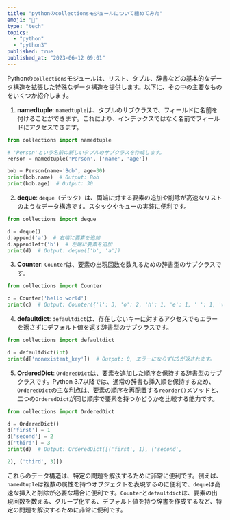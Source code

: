 ```yaml
---
title: "pythonのcollectionsモジュールについて纏めてみた"
emoji: "🎲"
type: "tech"
topics:
  - "python"
  - "python3"
published: true
published_at: "2023-06-12 09:01"
---
```


Pythonの`collections`モジュールは、リスト、タプル、辞書などの基本的なデータ構造を拡張した特殊なデータ構造を提供します。以下に、その中の主要なものをいくつか紹介します。

1. **namedtuple**: `namedtuple`は、タプルのサブクラスで、フィールドに名前を付けることができます。これにより、インデックスではなく名前でフィールドにアクセスできます。

```python
from collections import namedtuple

# 'Person'という名前の新しいタプルのサブクラスを作成します。
Person = namedtuple('Person', ['name', 'age'])

bob = Person(name='Bob', age=30)
print(bob.name)  # Output: Bob
print(bob.age)  # Output: 30
```

2. **deque**: `deque`（デック）は、両端に対する要素の追加や削除が高速なリストのようなデータ構造です。スタックやキューの実装に便利です。

```python
from collections import deque

d = deque()
d.append('a')  # 右端に要素を追加
d.appendleft('b')  # 左端に要素を追加
print(d)  # Output: deque(['b', 'a'])
```

3. **Counter**: `Counter`は、要素の出現回数を数えるための辞書型のサブクラスです。

```python
from collections import Counter

c = Counter('hello world')
print(c)  # Output: Counter({'l': 3, 'o': 2, 'h': 1, 'e': 1, ' ': 1, 'w': 1, 'r': 1, 'd': 1})
```

4. **defaultdict**: `defaultdict`は、存在しないキーに対するアクセスでもエラーを返さずにデフォルト値を返す辞書型のサブクラスです。

```python
from collections import defaultdict

d = defaultdict(int)
print(d['nonexistent_key'])  # Output: 0, エラーにならずに0が返されます。
```

5. **OrderedDict**: `OrderedDict`は、要素を追加した順序を保持する辞書型のサブクラスです。Python 3.7以降では、通常の辞書も挿入順を保持するため、`OrderedDict`の主な利点は、要素の順序を再配置する`reorder()`メソッドと、二つの`OrderedDict`が同じ順序で要素を持つかどうかを比較する能力です。

```python
from collections import OrderedDict

d = OrderedDict()
d['first'] = 1
d['second'] = 2
d['third'] = 3
print(d)  # Output: OrderedDict([('first', 1), ('second',

2), ('third', 3)])
```

これらのデータ構造は、特定の問題を解決するために非常に便利です。例えば、`namedtuple`は複数の属性を持つオブジェクトを表現するのに便利で、`deque`は高速な挿入と削除が必要な場合に便利です。`Counter`と`defaultdict`は、要素の出現回数を数える、グループ化する、デフォルト値を持つ辞書を作成するなど、特定の問題を解決するために非常に便利です。